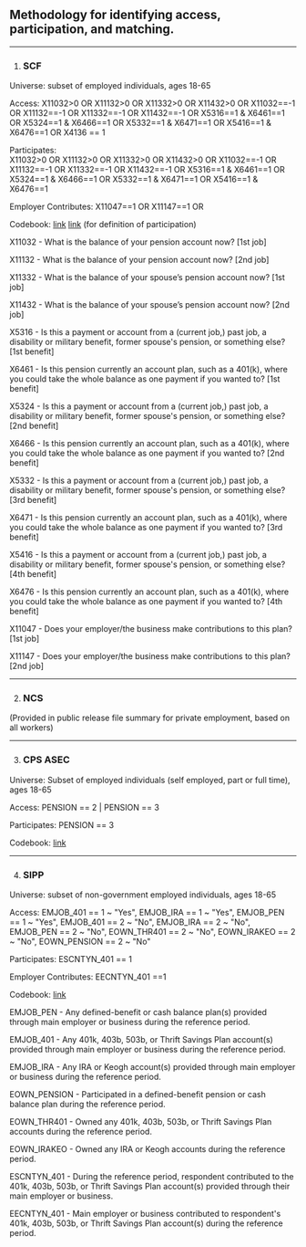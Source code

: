 <h2>Methodology for identifying access, participation, and matching.</h2>

***

1. <h3>SCF</h3>
Universe: subset of employed individuals, ages 18-65

Access: 
	X11032>0			OR
	X11132>0			OR
	X11332>0			OR
	X11432>0			OR
	X11032==-1			OR
	X11132==-1			OR
	X11332==-1			OR
	X11432==-1			OR
	X5316==1 & X6461==1	OR
	X5324==1 & X6466==1	OR
	X5332==1 & X6471==1	OR
	X5416==1 & X6476==1	OR
	X4136 == 1

Participates:  
	X11032>0			OR
	X11132>0			OR
	X11332>0			OR
	X11432>0			OR
	X11032==-1			OR
	X11132==-1			OR
	X11332==-1			OR
	X11432==-1			OR
	X5316==1 & X6461==1	OR
	X5324==1 & X6466==1	OR
	X5332==1 & X6471==1	OR
	X5416==1 & X6476==1

Employer Contributes:
	X11047==1			OR
	X11147==1			OR

Codebook:
[link](https://www.federalreserve.gov/econres/files/codebk2022.txt)
[link](https://www.federalreserve.gov/econres/files/bulletin.macro.txt) (for definition of participation)

X11032 - What is the balance of your pension account now? [1st job]

X11132 - What is the balance of your pension account now? [2nd job]

X11332 - What is the balance of your spouse’s pension account now? [1st job]

X11432 - What is the balance of your spouse’s pension account now? [2nd job]

X5316 -  Is this a payment or account from a (current job,) past job, a disability or military benefit, former spouse's pension, or something else? [1st benefit]

X6461 -  Is this pension currently an account plan, such as a 401(k), where you could take the whole balance as one payment if you wanted to? [1st benefit]

X5324 -  Is this a payment or account from a (current job,) past job, a disability or military benefit, former spouse's pension, or something else? [2nd benefit]

X6466 -  Is this pension currently an account plan, such as a 401(k), where you could take the whole balance as one payment if you wanted to? [2nd benefit]

X5332 - Is this a payment or account from a (current job,) past job, a disability or military benefit, former spouse's pension, or something else? [3rd benefit]

X6471 -  Is this pension currently an account plan, such as a 401(k), where you could take the whole balance as one payment if you wanted to? [3rd benefit]

X5416 - Is this a payment or account from a (current job,) past job, a disability or military benefit, former spouse's pension, or something else? [4th benefit]

X6476 -  Is this pension currently an account plan, such as a 401(k), where you could take the whole balance as one payment if you wanted to? [4th benefit]

X11047 - Does your employer/the business make contributions to this plan? [1st job]

X11147 -  Does your employer/the business make contributions to this plan? [2nd job]

***

2. <h3>NCS</h3>
(Provided in public release file summary for private employment, based on all workers)

***

3. <h3>CPS ASEC</h3>
Universe: Subset of employed individuals (self employed, part or full time), ages 18-65

Access: PENSION == 2 | PENSION == 3

Participates: PENSION == 3

Codebook:  [link](https://cps.ipums.org/cps-action/variables/PENSION#codes_section)

***

4. <h3>SIPP</h3>
Universe: subset of non-government employed individuals, ages 18-65

Access: 
      EMJOB_401 == 1 ~ "Yes",
      EMJOB_IRA == 1 ~ "Yes",
      EMJOB_PEN == 1 ~ "Yes",
      EMJOB_401 == 2 ~ "No",
      EMJOB_IRA == 2 ~ "No",
      EMJOB_PEN == 2 ~ "No",
      EOWN_THR401  == 2 ~ "No",
      EOWN_IRAKEO  == 2 ~ "No",
      EOWN_PENSION == 2 ~ "No"

Participates: ESCNTYN_401 == 1

Employer Contributes: EECNTYN_401 ==1

Codebook: [link](https://www.census.gov/data-tools/demo/uccb/sippdict)

EMJOB_PEN - Any defined-benefit or cash balance plan(s) provided through main employer or business during the reference period.

EMJOB_401 - Any 401k, 403b, 503b, or Thrift Savings Plan account(s) provided through main employer or business during the reference period.

EMJOB_IRA - Any IRA or Keogh account(s) provided through main employer or business during the reference period.

EOWN_PENSION - Participated in a defined-benefit pension or cash balance plan during the reference period.

EOWN_THR401 - Owned any 401k, 403b, 503b, or Thrift Savings Plan accounts during the reference period.

EOWN_IRAKEO - Owned any IRA or Keogh accounts during the reference period.

ESCNTYN_401 - During the reference period, respondent contributed to the 401k, 403b, 503b, or Thrift Savings Plan account(s) provided through their main employer or business.

EECNTYN_401 - Main employer or business contributed to respondent's 401k, 403b, 503b, or Thrift Savings Plan account(s) during the reference period.

